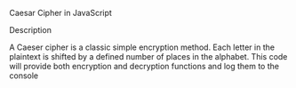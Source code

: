 Caesar Cipher in JavaScript

Description

A Caeser cipher is a classic simple encryption method. Each letter in the plaintext is shifted by a defined number of places in the alphabet.
This code will provide both encryption and decryption functions and log them to the console

